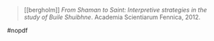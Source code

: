 > [[bergholm]] *From Shaman to Saint: Interpretive strategies in the study of Buile Shuibhne*. Academia Scientiarum Fennica, 2012. 

#nopdf 